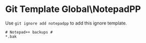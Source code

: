 Git Template Global\NotepadPP
===

Use `git ignore add notepadpp` to add this ignore template.

```
# Notepad++ backups #
*.bak
```

